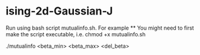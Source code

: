 ising-2d-Gaussian-J
===================

Run using bash script mutualinfo.sh. For example
** You might need to first make the script executable, i.e. chmod +x mutualinfo.sh

./mutualinfo <beta_min> <beta_max> <del_beta> 
